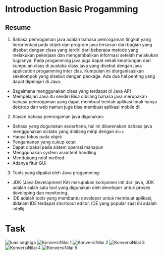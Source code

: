 # Introduction Basic Progamming

## Resume
1. Bahasa pemrogaman java adalah bahasa pemrogaman tingkat yang berorientasi pada objek dan program java tersusun dari bagian yang disebut dengan class yang terdiri dari beberapa metode yang melakukan pekerjaan dan mengembalikan informasi setelah melakukan tugasnya. Pada progamming java juga dapat sekali keuntungan dari kumpulan class di pustaka class java yang disebut dengan java application progamming inter clas. Kumpulan ini diorganisasikan sekelompok yang disebut dengan package.
Ada dua hal penting yang dapat dipelajari di Java:
- Bagaimana menggunakan class yang terdapat di Java API
- Mempelajari Java itu sendiri
Bisa dibilang bahasa java merupakan bahasa pemrogaman yang dapat membuat bentuk aplikasi tidak hanya dekstop dan web namun juga bisa membuat aplikasi mobile dll.
2. Alasan bahasa pemrogaman java digunakan:
- Bahasa yang dugunakan sederhana, hal ini dikarenakan bahasa java menggunakan sictaks yang dibilang mirip dengan si++
- Hanya fokus pada objek
- Pengamanan yang cukup ketat
- Dapat dipakai pada sistem operasi manapun
- Menggunakan system assintent handling
- Mendukung notif method
- Adanya fitur GUI
3. Tools yang dipakai oleh Java progamming:
- JDK (Java Development Kit) merupakan komponen inti dari java, JDK adalah salah satu tool yang digunakan oleh developer untuk proses developing dan monitoring. 
- IDE adalah tools yang membantu developer untuk membuat aplikasi, didalam IDE terdapat shortcout editor. IDE yang popular saat ini adalah intellij

# Task
![luas segitiga](https://user-images.githubusercontent.com/99981322/157646355-b9c0d711-5986-47e0-868d-481648ae4f5c.png)
![KonversiNilai 1](https://user-images.githubusercontent.com/99981322/157859569-5804cadb-ea79-480e-8796-9b026303f95d.png)
![KonversiNilai 2](https://user-images.githubusercontent.com/99981322/157859579-f2a89b57-5d4e-4c0b-87b1-3d5f5a82924e.png)
![KonversiNilai 3](https://user-images.githubusercontent.com/99981322/157859593-e8b9c8f5-8356-4d5b-8ac8-8dcdd6be0319.png)
![KonversiNilai 4](https://user-images.githubusercontent.com/99981322/157859607-18846c2b-ae3e-4057-8b98-ecdad4d5574e.png)
![KonversiNilai 5](https://user-images.githubusercontent.com/99981322/157859629-4d4f27f1-40df-4215-9906-dfb2db05cb16.png)
